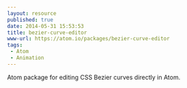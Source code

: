 ```yaml
---
layout: resource
published: true
date: 2014-05-31 15:53:53
title: bezier-curve-editor
www-url: https://atom.io/packages/bezier-curve-editor
tags:
 - Atom
 - Animation
---
```


Atom package for editing CSS Bezier curves directly in Atom.
